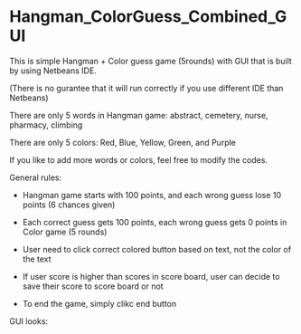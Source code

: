# Hangman_ColorGuess_Combined_GUI

This is simple Hangman + Color guess game (5rounds) with GUI that is built by using Netbeans IDE. 

(There is no gurantee that it will run correctly if you use different IDE than Netbeans)

There are only 5 words in Hangman game: abstract, cemetery, nurse, pharmacy, climbing

There are only 5 colors: Red, Blue, Yellow, Green, and Purple

If you like to add more words or colors, feel free to modify the codes.



General rules:

- Hangman game starts with 100 points, and each wrong guess lose 10 points (6 chances given)

- Each correct guess gets 100 points, each wrong guess gets 0 points in Color game (5 rounds)

- User need to click correct colored button based on text, not the color of the text

- If user score is higher than scores in score board, user can decide to save their score to score board or not

- To end the game, simply clikc end button

GUI looks:




